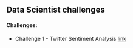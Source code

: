 ## Data Scientist challenges

#### Challenges:
* Challenge 1 - Twitter Sentiment Analysis [link](challenge-1.md)
